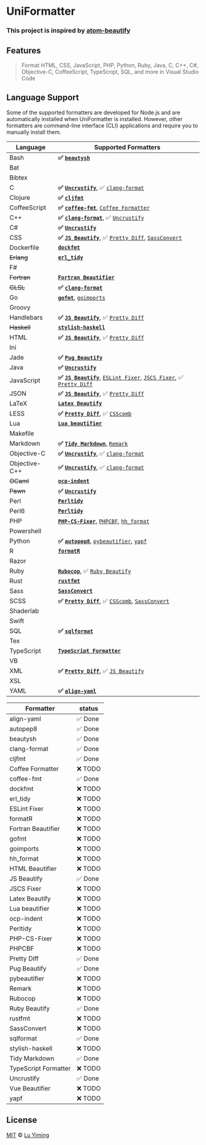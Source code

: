 # UniFormatter

### This project is inspired by [atom-beautify](https://github.com/Glavin001/atom-beautify)

## Features

> Format HTML, CSS, JavaScript, PHP, Python, Ruby, Java, C, C++, C#, Objective-C, CoffeeScript, TypeScript, SQL, and more in Visual Studio Code

## Language Support

Some of the supported formatters are developed for Node.js and are automatically installed when UniFormatter is installed. However, other formatters are command-line interface (CLI) applications and require you to manually install them.

| Language      | Supported Formatters                                                                                                                                             |
|---------------|------------------------------------------------------------------------------------------------------------------------------------------------------------------|
| Bash          | **:white_check_mark: [`beautysh`][beautysh]**                                                                                                                    |
| Bat           |                                                                                                                                                                  |
| Bibtex        |                                                                                                                                                                  |
| C             | **:white_check_mark: [`Uncrustify`][Uncrustify]**, :white_check_mark: [`clang-format`][clang-format]                                                             |
| Clojure       | **:white_check_mark: [`cljfmt`][cljfmt]**                                                                                                                        |
| CoffeeScript  | **:white_check_mark: [`coffee-fmt`][coffee-fmt]**, [`Coffee Formatter`][Coffee Formatter]                                                                        |
| C++           | **:white_check_mark: [`clang-format`][clang-format]**, :white_check_mark: [`Uncrustify`][Uncrustify]                                                             |
| C#            | **:white_check_mark: [`Uncrustify`][Uncrustify]**                                                                                                                |
| CSS           | **:white_check_mark: [`JS Beautify`][JS Beautify]**, :white_check_mark: [`Pretty Diff`][Pretty Diff], [`SassConvert`][SassConvert]                               |
| Dockerfile    | **[`dockfmt`][dockfmt]**                                                                                                                                         |
| ~~Erlang~~    | **[`erl_tidy`](http://erlang.org/doc/man/erl_tidy.html)**                                                                                                        |
| F#            |                                                                                                                                                                  |
| ~~Fortran~~   | **[`Fortran Beautifier`](https://www.gnu.org/software/emacs/)**                                                                                                  |
| ~~GLSL~~      | **:white_check_mark: [`clang-format`][clang-format]**                                                                                                            |
| Go            | **[`gofmt`](https://golang.org/cmd/gofmt/)**, [`goimports`][goimports]                                                                                           |
| Groovy        |                                                                                                                                                                  |
| Handlebars    | **:white_check_mark: [`JS Beautify`][JS Beautify]**, :white_check_mark: [`Pretty Diff`][Pretty Diff]                                                             |
| ~~Haskell~~   | **[`stylish-haskell`](https://github.com/jaspervdj/stylish-haskell)**                                                                                            |
| HTML          | **:white_check_mark: [`JS Beautify`][JS Beautify]**, :white_check_mark: [`Pretty Diff`][Pretty Diff]                                                             |
| Ini           |                                                                                                                                                                  |
| Jade          | **:white_check_mark: [`Pug Beautify`](https://github.com/vingorius/pug-beautify)**                                                                               |
| Java          | **:white_check_mark: [`Uncrustify`][Uncrustify]**                                                                                                                |
| JavaScript    | **:white_check_mark: [`JS Beautify`][JS Beautify]**, [`ESLint Fixer`][ESLint Fixer], [`JSCS Fixer`][JSCS Fixer], :white_check_mark: [`Pretty Diff`][Pretty Diff] |
| JSON          | **:white_check_mark: [`JS Beautify`][JS Beautify]**, :white_check_mark: [`Pretty Diff`][Pretty Diff]                                                             |
| LaTeX         | **[`Latex Beautify`][Latex Beautify]**                                                                                                                           |
| LESS          | **:white_check_mark: [`Pretty Diff`][Pretty Diff]**, :white_check_mark: [`CSScomb`][CSScomb]                                                                     |
| Lua           | **[`Lua beautifier`][Lua beautifier]**                                                                                                                           |
| Makefile      |                                                                                                                                                                  |
| Markdown      | **:white_check_mark: [`Tidy Markdown`][Tidy Markdown]**, [`Remark`](https://github.com/wooorm/remark)                                                            |
| Objective-C   | **:white_check_mark: [`Uncrustify`][Uncrustify]**, :white_check_mark: [`clang-format`][clang-format]                                                             |
| Objective-C++ | **:white_check_mark: [`Uncrustify`][Uncrustify]**, :white_check_mark: [`clang-format`][clang-format]                                                             |
| ~~OCaml~~     | **[`ocp-indent`](https://www.typerex.org/ocp-indent.html)**                                                                                                      |
| ~~Pawn~~      | **:white_check_mark: [`Uncrustify`][Uncrustify]**                                                                                                                |
| Perl          | **[`Perltidy`](http://perltidy.sourceforge.net/)**                                                                                                               |
| Perl6         | **[`Perltidy`](http://perltidy.sourceforge.net/)**                                                                                                               |
| PHP           | **[`PHP-CS-Fixer`][PHP-CS-Fixer]**, [`PHPCBF`][PHPCBF], [`hh_format`](http://hhvm.com/)                                                                          |
| Powershell    |                                                                                                                                                                  |
| Python        | **:white_check_mark: [`autopep8`][autopep8]**, [`pybeautifier`][pybeautifier], [`yapf`][yapf]                                                                    |
| R             | **[`formatR`](https://github.com/yihui/formatR)**                                                                                                                |
| Razor         |                                                                                                                                                                  |
| Ruby          | **[`Rubocop`](https://github.com/bbatsov/rubocop)**, :white_check_mark: [`Ruby Beautify`][Ruby Beautify]                                                         |
| Rust          | **[`rustfmt`](https://github.com/rust-lang-nursery/rustfmt)**                                                                                                    |
| Sass          | **[`SassConvert`][SassConvert]**                                                                                                                                 |
| SCSS          | **:white_check_mark: [`Pretty Diff`][Pretty Diff]**, :white_check_mark: [`CSScomb`][CSScomb], [`SassConvert`][SassConvert]                                       |
| Shaderlab     |                                                                                                                                                                  |
| Swift         |                                                                                                                                                                  |
| SQL           | **:white_check_mark: [`sqlformat`][sqlformat]**                                                                                                                  |
| Tex           |                                                                                                                                                                  |
| TypeScript    | **[`TypeScript Formatter`][TypeScript Formatter]**                                                                                                               |
| VB            |                                                                                                                                                                  |
| XML           | **:white_check_mark: [`Pretty Diff`][Pretty Diff]**, :white_check_mark: [`JS Beautify`][JS Beautify]                                                             |
| XSL           |                                                                                                                                                                  |
| YAML          | **:white_check_mark: [`align-yaml`][align-yaml]**                                                                                                                |

| Formatter            | status                  |
|----------------------|-------------------------|
| align-yaml           | :white_check_mark: Done |
| autopep8             | :white_check_mark: Done |
| beautysh             | :white_check_mark: Done |
| clang-format         | :white_check_mark: Done |
| cljfmt               | :white_check_mark: Done |
| Coffee Formatter     | :x: TODO                |
| coffee-fmt           | :white_check_mark: Done |
| dockfmt              | :x: TODO                |
| erl_tidy             | :x: TODO                |
| ESLint Fixer         | :x: TODO                |
| formatR              | :x: TODO                |
| Fortran Beautifier   | :x: TODO                |
| gofmt                | :x: TODO                |
| goimports            | :x: TODO                |
| hh_format            | :x: TODO                |
| HTML Beautifier      | :x: TODO                |
| JS Beautify          | :white_check_mark: Done |
| JSCS Fixer           | :x: TODO                |
| Latex Beautify       | :x: TODO                |
| Lua beautifier       | :x: TODO                |
| ocp-indent           | :x: TODO                |
| Perltidy             | :x: TODO                |
| PHP-CS-Fixer         | :x: TODO                |
| PHPCBF               | :x: TODO                |
| Pretty Diff          | :white_check_mark: Done |
| Pug Beautify         | :white_check_mark: Done |
| pybeautifier         | :x: TODO                |
| Remark               | :x: TODO                |
| Rubocop              | :x: TODO                |
| Ruby Beautify        | :white_check_mark: Done |
| rustfmt              | :x: TODO                |
| SassConvert          | :x: TODO                |
| sqlformat            | :white_check_mark: Done |
| stylish-haskell      | :x: TODO                |
| Tidy Markdown        | :white_check_mark: Done |
| TypeScript Formatter | :x: TODO                |
| Uncrustify           | :white_check_mark: Done |
| Vue Beautifier       | :x: TODO                |
| yapf                 | :x: TODO                |


## License

[MIT](LICENSE) © [Lu Yiming](https://github.com/luyiming)

[autopep8]: https://github.com/hhatto/autopep8
[Pretty Diff]: https://github.com/prettydiff/prettydiff
[Uncrustify]: https://github.com/uncrustify/uncrustify
[clang-format]: https://clang.llvm.org/docs/ClangFormat.html
[JS Beautify]: https://github.com/beautify-web/js-beautify
[Lua beautifier]: https://github.com/Glavin001/atom-beautify/blob/master/src/beautifiers/lua-beautifier/beautifier.coffee
[Vue Beautifier]: https://github.com/Glavin001/atom-beautify/blob/master/src/beautifiers/vue-beautifier.coffee
[SassConvert]: http://sass-lang.com/documentation/file.SASS_REFERENCE.html#syntax
[coffee-fmt]: https://github.com/sterpe/coffee-fmt
[Ruby Beautify]: https://github.com/erniebrodeur/ruby-beautify
[PHP-CS-Fixer]: https://github.com/FriendsOfPHP/PHP-CS-Fixer
[pybeautifier]: https://github.com/guyskk/pybeautifier
[ESLint Fixer]: https://github.com/eslint/eslint
[JSCS Fixer]: https://github.com/jscs-dev/node-jscs
[Tidy Markdown]: https://github.com/slang800/tidy-markdown
[goimports]: https://godoc.org/golang.org/x/tools/cmd/goimports
[CSScomb]: https://github.com/csscomb/csscomb.js
[TypeScript Formatter]: https://github.com/vvakame/typescript-formatter
[PHPCBF]: http://php.net/manual/en/install.php
[HTML Beautifier]: https://github.com/threedaymonk/htmlbeautifier
[Coffee Formatter]: https://github.com/Glavin001/Coffee-Formatter
[Latex Beautify]: https://github.com/cmhughes/latexindent.pl
[align-yaml]: https://github.com/jonschlinkert/align-yaml
[sqlformat]: https://github.com/andialbrecht/sqlparse
[beautysh]: https://github.com/bemeurer/beautysh
[cljfmt]: https://github.com/snoe/node-cljfmt
[yapf]: https://github.com/google/yapf
[dockfmt]: https://github.com/jessfraz/dockfmt